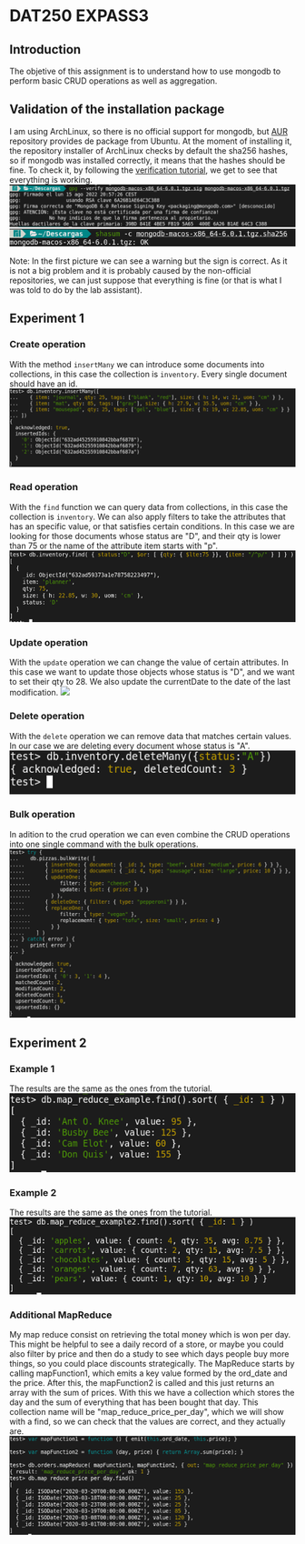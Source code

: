 # DAT250 EXPASS3
## Introduction
The objetive of this assignment is to understand how to use mongodb to perform basic CRUD operations as well as aggregation.

## Validation of the installation package
I am using ArchLinux, so there is no official support for mongodb, but [AUR](https://aur.archlinux.org/) repository provides de package from Ubuntu. At the moment of installing it, the repository installer of ArchLinux checks by default the sha256 hashes, so if mongodb was installed correctly, it means that the hashes should be fine. To check it, by following the [verification tutorial](https://www.mongodb.com/docs/manual/tutorial/verify-mongodb-packages/), we get to see that everything is working.
![](imgs/verificationWithWarning.png)
![](imgs/verifyChecksum.png)

Note: In the first picture we can see a warning but the sign is correct. As it is not a big problem and it is probably caused by the non-official repositories, we can just suppose that everything is fine (or that is what I was told to do by the lab assistant).

## Experiment 1
### Create operation
With the method `insertMany` we can introduce some documents into collections, in this case the collection is `inventory`. Every single document should have an id.
![](imgs/createOperation.png)

### Read operation
With the `find` function we can query data from collections, in this case the collection is `inventory`. We can also apply filters to take the attributes that has an specific value, or that satisfies certain conditions. In this case we are looking for those documents whose status are "D", and their qty is lower than 75 or the name of the attribute item starts with "p".
![](imgs/findOperation.png)

### Update operation
With the `update` operation we can change the value of certain attributes. In this case we want to update those objects whose status is "D", and we want to set their qty to 28. We also update the currentDate to the date of the last modification. 
![](imgs/updateOperation.png)

### Delete operation
With the `delete` operation we can remove data that matches certain values. In our case we are deleting every document whose status is "A".
![](imgs/deleteOperation.png)

### Bulk operation
In adition to the crud operation we can even combine the CRUD operations into one single command with the bulk operations.
![](imgs/bulkOperation.png)


## Experiment 2
### Example 1
The results are the same as the ones from the tutorial.
![](imgs/experiment2_1Succesful.png)

### Example 2
The results are the same as the ones from the tutorial.
![](imgs/experiment2Succesful.png)

### Additional MapReduce 
My map reduce consist on retrieving the total money which is won per day. This might be helpful to see a daily record of a store, or maybe you could also filter by price and then do a study to see which days people buy more things, so you could place discounts strategically.
The MapReduce starts by calling mapFunction1, which emits a key value formed by the ord_date and the price. After this, the mapFunction2 is called and this just returns an array with the sum of prices. With this we have a collection which stores the day and the sum of everything that has been bought that day. This collection name will be "map_reduce_price_per_day", which we will show with a find, so we can check that the values are correct, and they actually are.
![](imgs/totalMoneyPerDay.png)

